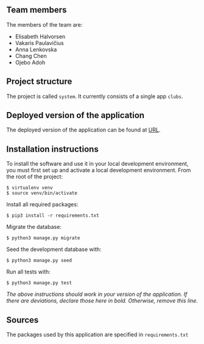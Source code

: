 ## Team members
The members of the team are:
- Elisabeth Halvorsen
- Vakaris Paulavičius
- Anna Lenkovska
- Chang Chen
- Ojebo Adoh

## Project structure
The project is called `system`.  It currently consists of a single app `clubs`.

## Deployed version of the application
The deployed version of the application can be found at [URL](https://pure-dusk-67366.herokuapp.com).

## Installation instructions
To install the software and use it in your local development environment, you must first set up and activate a local development environment.  From the root of the project:

```
$ virtualenv venv
$ source venv/bin/activate
```

Install all required packages:

```
$ pip3 install -r requirements.txt
```

Migrate the database:

```
$ python3 manage.py migrate
```

Seed the development database with:

```
$ python3 manage.py seed
```

Run all tests with:
```
$ python3 manage.py test
```

*The above instructions should work in your version of the application.  If there are deviations, declare those here in bold.  Otherwise, remove this line.*

## Sources
The packages used by this application are specified in `requirements.txt`
